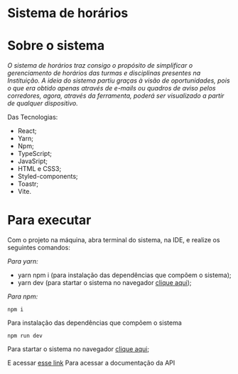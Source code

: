 # Sistema de horários

# Sobre o sistema

*O sistema de horários traz consigo o propósito de simplificar o gerenciamento de horários das turmas e disciplinas presentes na Instituição.
A ideia do sistema partiu graças à visão de oportunidades, pois o que era obtido apenas através de e-mails ou quadros de aviso pelos corredores, agora,
através da ferramenta, poderá ser visualizado a partir de qualquer dispositivo.*

Das Tecnologias:  
 - React;
 - Yarn;
 - Npm;
 - TypeScript;
 - JavaSript;
 - HTML e CSS3;
 - Styled-components;
 - Toastr;
 - Vite.
 
 # Para executar

Com o projeto na máquina, abra terminal do sistema, na IDE, e realize os seguintes comandos:

*Para yarn:*

- yarn npm i (para instalação das dependências que compõem o sistema);
- yarn dev (para startar o sistema no navegador  [clique aqui](http://localhost:3000));

*Para npm:*

```
npm i
```
Para instalação das dependências que compõem o sistema

```
npm run dev
```
Para startar o sistema no navegador [clique aqui](http://localhost:3000);

E acessar [esse link](https://sistema-de-horario.herokuapp.com/swagger-ui.html#/) Para acessar a documentação da API
